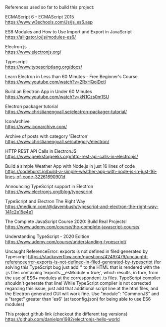 References used so far to build this project:

ECMAScript 6 - ECMAScript 2015<br>
https://www.w3schools.com/Js/js_es6.asp

ES6 Modules and How to Use Import and Export in JavaScript
https://alligator.io/js/modules-es6/

Electron.js<br>
https://www.electronjs.org/

Typescript<br>
https://www.typescriptlang.org/docs/

Learn Electron in Less than 60 Minutes - Free Beginner's Course<br>
https://www.youtube.com/watch?v=2RxHQoiDctI

Build an Electron App in Under 60 Minutes<br>
https://www.youtube.com/watch?v=kN1Czs0m1SU

Electron packager tutorial<br>
https://www.christianengvall.se/electron-packager-tutorial/

IconArchive<br>
https://www.iconarchive.com/

Archive of posts with category 'Electron'<br>
https://www.christianengvall.se/category/electron/

HTTP REST API Calls in ElectronJS<br>
https://www.geeksforgeeks.org/http-rest-api-calls-in-electronjs/

Build a simple Weather App with Node.js in just 16 lines of code<br>
https://codeburst.io/build-a-simple-weather-app-with-node-js-in-just-16-lines-of-code-32261690901d

Announcing TypeScript support in Electron<br>
https://www.electronjs.org/blog/typescript

TypeScript and Electron The Right Way<br>
https://medium.com/@davembush/typescript-and-electron-the-right-way-141c2e15e4e1

The Complete JavaScript Course 2020: Build Real Projects!<br>
https://www.udemy.com/course/the-complete-javascript-course/

Understanding TypeScript - 2020 Edition<br>
https://www.udemy.com/course/understanding-typescript/

Uncaught ReferenceError: exports is not defined in filed generated by Typescript
https://stackoverflow.com/questions/42497479/uncaught-referenceerror-exports-is-not-defined-in-filed-generated-by-typescript
(for solving this TypeScript bug just add '<script> var exports = {}; </script>' to the HTML that is rendered with the .js files containing 'exports.__esModule = true;', which results, in turn, from the use of ES6+ modules at the correspondent .ts files. TypeScript compiler shouldn't generate that line! While TypeScript compiler is not corrected regarding this issue, just add that additional script line at the html files, and the Electron generated GUI will work fine. Use "module": "CommonJS" and a "target" greater than 'es6' (at tsconfig.json) for being able to use ES6 modules)

This project github link (checkout the different tag versions)<br>
https://github.com/danielpm1982/electronjs-hello-world

